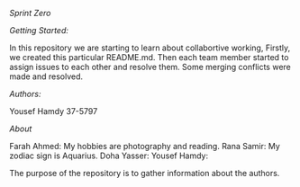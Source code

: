 *Sprint* *Zero*



*Getting Started:*


In this repository we are starting to learn about collabortive working, 
Firstly, we created this particular README.md.
Then each team member started to assign issues to each other and 
resolve them. Some merging conflicts were made and resolved.



*Authors:*



Yousef Hamdy 37-5797




*About* 


Farah Ahmed: My hobbies are photography and reading.
Rana Samir: My zodiac sign is Aquarius.
Doha Yasser:
Yousef Hamdy:

The purpose of the repository is to gather information about the authors.


